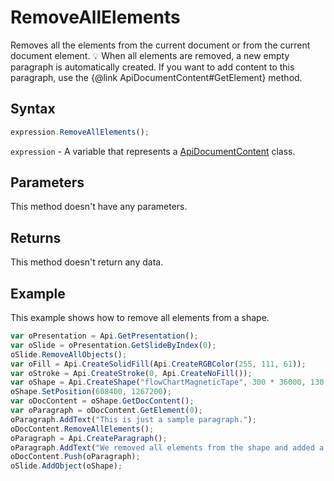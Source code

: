 # RemoveAllElements

Removes all the elements from the current document or from the current document element.💡 When all elements are removed, a new empty paragraph is automatically created. If you want to addcontent to this paragraph, use the &#123;@link ApiDocumentContent#GetElement&#125; method.

## Syntax

```javascript
expression.RemoveAllElements();
```

`expression` - A variable that represents a [ApiDocumentContent](../ApiDocumentContent.md) class.

## Parameters

This method doesn't have any parameters.

## Returns

This method doesn't return any data.

## Example

This example shows how to remove all elements from a shape.

```javascript editor-pptx
var oPresentation = Api.GetPresentation();
var oSlide = oPresentation.GetSlideByIndex(0);
oSlide.RemoveAllObjects();
var oFill = Api.CreateSolidFill(Api.CreateRGBColor(255, 111, 61));
var oStroke = Api.CreateStroke(0, Api.CreateNoFill());
var oShape = Api.CreateShape("flowChartMagneticTape", 300 * 36000, 130 * 36000, oFill, oStroke);
oShape.SetPosition(608400, 1267200);
var oDocContent = oShape.GetDocContent();
var oParagraph = oDocContent.GetElement(0);
oParagraph.AddText("This is just a sample paragraph.");
oDocContent.RemoveAllElements();
oParagraph = Api.CreateParagraph();
oParagraph.AddText("We removed all elements from the shape and added a new paragraph inside it.");
oDocContent.Push(oParagraph);
oSlide.AddObject(oShape);
```
